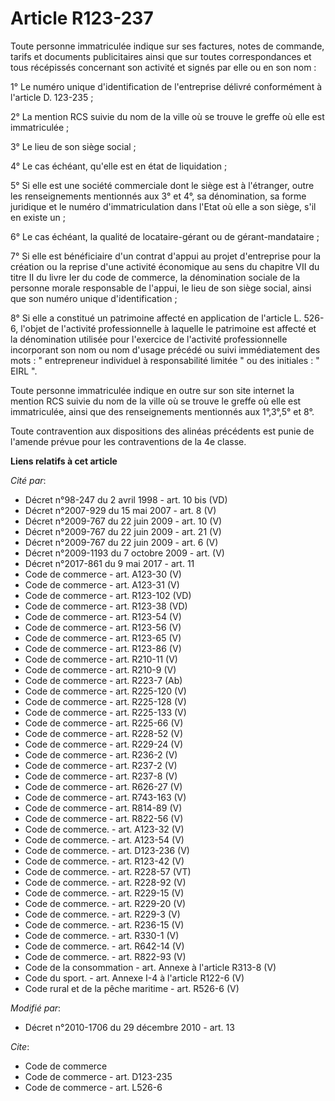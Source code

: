# Article R123-237

Toute personne immatriculée indique sur ses factures, notes de commande, tarifs et documents publicitaires ainsi que sur
toutes correspondances et tous récépissés concernant son activité et signés par elle ou en son nom : 

1° Le numéro unique d'identification de l'entreprise délivré conformément à l'article D. 123-235 ; 

2° La mention RCS suivie du nom de la ville où se trouve le greffe où elle est immatriculée ; 

3° Le lieu de son siège social ; 

4° Le cas échéant, qu'elle est en état de liquidation ; 

5° Si elle est une société commerciale dont le siège est à l'étranger, outre les renseignements mentionnés aux 3° et 4°, sa
dénomination, sa forme juridique et le numéro d'immatriculation dans l'Etat où elle a son siège, s'il en existe un ; 

6° Le cas échéant, la qualité de locataire-gérant ou de gérant-mandataire ; 

7° Si elle est bénéficiaire d'un contrat d'appui au projet d'entreprise pour la création ou la reprise d'une activité
économique au sens du chapitre VII du titre II du livre Ier du code de commerce, la dénomination sociale de la personne
morale responsable de l'appui, le lieu de son siège social, ainsi que son numéro unique d'identification ; 

8° Si elle a constitué un patrimoine affecté en application de l'article L. 526-6, l'objet de l'activité professionnelle à
laquelle le patrimoine est affecté et la dénomination utilisée pour l'exercice de l'activité professionnelle incorporant son
nom ou nom d'usage précédé ou suivi immédiatement des mots : " entrepreneur individuel à responsabilité limitée " ou des
initiales : " EIRL ". 

Toute personne immatriculée indique en outre sur son site internet la mention RCS suivie du nom de la ville où se trouve le
greffe où elle est immatriculée, ainsi que des renseignements mentionnés aux 1°,3°,5° et 8°. 

Toute contravention aux dispositions des alinéas précédents est punie de l'amende prévue pour les contraventions de la 4e
classe.

**Liens relatifs à cet article**

_Cité par_:

  - Décret n°98-247 du 2 avril 1998 - art. 10 bis (VD)
  - Décret n°2007-929 du 15 mai 2007 - art. 8 (V)
  - Décret n°2009-767 du 22 juin 2009 - art. 10 (V)
  - Décret n°2009-767 du 22 juin 2009 - art. 21 (V)
  - Décret n°2009-767 du 22 juin 2009 - art. 6 (V)
  - Décret n°2009-1193 du 7 octobre 2009 - art. (V)
  - Décret n°2017-861 du 9 mai 2017 - art. 11
  - Code de commerce - art. A123-30 (V)
  - Code de commerce - art. A123-31 (V)
  - Code de commerce - art. R123-102 (VD)
  - Code de commerce - art. R123-38 (VD)
  - Code de commerce - art. R123-54 (V)
  - Code de commerce - art. R123-56 (V)
  - Code de commerce - art. R123-65 (V)
  - Code de commerce - art. R123-86 (V)
  - Code de commerce - art. R210-11 (V)
  - Code de commerce - art. R210-9 (V)
  - Code de commerce - art. R223-7 (Ab)
  - Code de commerce - art. R225-120 (V)
  - Code de commerce - art. R225-128 (V)
  - Code de commerce - art. R225-133 (V)
  - Code de commerce - art. R225-66 (V)
  - Code de commerce - art. R228-52 (V)
  - Code de commerce - art. R229-24 (V)
  - Code de commerce - art. R236-2 (V)
  - Code de commerce - art. R237-2 (V)
  - Code de commerce - art. R237-8 (V)
  - Code de commerce - art. R626-27 (V)
  - Code de commerce - art. R743-163 (V)
  - Code de commerce - art. R814-89 (V)
  - Code de commerce - art. R822-56 (V)
  - Code de commerce. - art. A123-32 (V)
  - Code de commerce. - art. A123-54 (V)
  - Code de commerce. - art. D123-236 (V)
  - Code de commerce. - art. R123-42 (V)
  - Code de commerce. - art. R228-57 (VT)
  - Code de commerce. - art. R228-92 (V)
  - Code de commerce. - art. R229-15 (V)
  - Code de commerce. - art. R229-20 (V)
  - Code de commerce. - art. R229-3 (V)
  - Code de commerce. - art. R236-15 (V)
  - Code de commerce. - art. R330-1 (V)
  - Code de commerce. - art. R642-14 (V)
  - Code de commerce. - art. R822-93 (V)
  - Code de la consommation - art. Annexe à l'article R313-8 (V)
  - Code du sport. - art. Annexe I-4 à l'article R122-6 (V)
  - Code rural et de la pêche maritime - art. R526-6 (V)

_Modifié par_:

  - Décret n°2010-1706 du 29 décembre 2010 - art. 13

_Cite_:

  - Code de commerce
  - Code de commerce - art. D123-235
  - Code de commerce - art. L526-6
